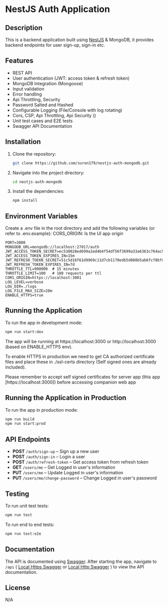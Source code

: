 # NestJS Auth Application

## Description

This is a backend application built using [NestJS](https://nestjs.com/) &
MongoDB, it provides backend endpoints for user sign-up, sign-in etc.

## Features

-   REST API
-   User authentication (JWT: access token & refresh token)
-   MongoDB Integration (Mongoose)
-   Input validation
-   Error handling
-   Api Throttling, Security
-   Password Salted and Hashed
-   Configurable Logging (File/Console with log rotating)
-   Cors, CSP, Api Throttling, Api Security ()
-   Unit test cases and E2E tests
-   Swagger API Documentation

## Installation

1. Clone the repository:

    ```bash
    git clone https://github.com/suren179/nestjs-auth-mongodb.git
    ```

2. Navigate into the project directory:

    ```bash
    cd nestjs-auth-mongodb
    ```

3. Install the dependencies:

    ```bash
    npm install
    ```

## Environment Variables

Create a .env file in the root directory and add the following variables (or
refer to .env.example): CORS_ORIGIN: Is the UI app origin

    PORT=3000
    MONGODB_URL=mongodb://localhost:27017/auth
    JWT_ACCESS_TOKEN_SECRET=ec538028ed699a2ed464f54df56f3699a33a6363c764ac5252bc2be188b40de9
    JWT_ACCESS_TOKEN_EXPIRES_IN=15m
    JWT_REFRESH_TOEKN_SECRET=51c5d16f61d9969c11d7cb1170edb5d088b5ab6fcf8bfd8fdbc16e82731abe9b
    JWT_REFRESH_TOKEN_EXPIRES_IN=7d
    THROTTLE_TTL=900000  # 15 minutes
    THROTTLE_LIMIT=100   # 100 requests per ttl
    CORS_ORIGIN=https://localhost:3001
    LOG_LEVEL=verbose
    LOG_DIR=./logs
    LOG_FILE_MAX_SIZE=20m
    ENABLE_HTTPS=true

## Running the Application

To run the app in development mode:

```bash
npm run start:dev
```

The app will be running at https://localhost:3000 or http://localhost:3000
(based on ENABLE_HTTPS env).

To enable HTTPS in production we need to get CA authorized certificate files and
place these in ./ssl-certs directory (Self signed ones are already included).

Please remember to accept self signed certificates for server app (this app
[https://localhost:3000]) before accessing companion web app

## Running the Application in Production

To run the app in production mode:

```bash
npm run build
npm run start:prod
```

## API Endpoints

-   **POST** `/auth/sign-up` – Sign up a new user
-   **POST** `/auth/sign-in` – Login a user
-   **POST** `/auth/refresh-token` – Get access token from refresh token
-   **GET** `/users/me` – Get Logged in user's information
-   **PUT** `/users/me` – Update Logged in user's information
-   **PUT** `/users/me/change-password` – Change Logged in user's password

## Testing

To run unit test tests:

```bash
npm run test
```

To run end to end tests:

```bash
npm run test:e2e
```

## Documentation

The API is documented using [Swagger](https://swagger.io/). After starting the
app, navigate to `/api` ( [Local Https Swagger](https://localhost:3000/api) or
[Local Http Swagger](http://localhost:3000/api) ) to view the API documentation.

## License

N/A
